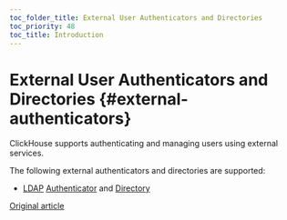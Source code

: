 ```yaml
---
toc_folder_title: External User Authenticators and Directories
toc_priority: 48
toc_title: Introduction
---
```


# External User Authenticators and Directories {#external-authenticators}

ClickHouse supports authenticating and managing users using external services.

The following external authenticators and directories are supported:

- [LDAP](./ldap.md#external-authenticators-ldap) [Authenticator](./ldap.md#ldap-external-authenticator) and [Directory](./ldap.md#ldap-external-user-directory)

[Original article](https://clickhouse.tech/docs/en/operations/external-authenticators/index/) <!--hide-->
